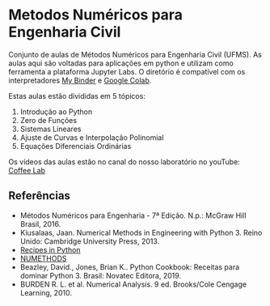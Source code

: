 # Metodos Numéricos para Engenharia Civil

Conjunto de aulas de Métodos Numéricos para Engenharia Civil (UFMS). As aulas aqui são voltadas para aplicações em python e utilizam como ferramenta a plataforma Jupyter Labs. O diretório é compatível com os interpretadores [My Binder](https://mybinder.org/v2/gh/Worth-Option/Metodos_Numericos_UFMS/HEAD) e [Google Colab](https://colab.research.google.com/).

Estas aulas estão divididas em 5 tópicos:

1. Introdução ao Python
2. Zero de Funções
3. Sistemas Lineares
4. Ajuste de Curvas e Interpolação Polinomial
5. Equações Diferenciais Ordinárias

Os vídeos das aulas estão no canal do nosso laboratório no youTube: [Coffee Lab](https://www.youtube.com/watch?v=bSqYOphKVUU&list=PLtoJq67nINbAIzfCvufZoDCvYbXL_1JB6)

## Referências

- Métodos Numéricos para Engenharia - 7ª Edição. N.p.: McGraw Hill Brasil, 2016.
- Kiusalaas, Jaan. Numerical Methods in Engineering with Python 3. Reino Unido: Cambridge University Press, 2013.
- [Recipes in Python](http://obswww.unige.ch/~simond/Documentations/Python/recipes_in_python.html)
- [NUMETHODS](https://github.com/tiagoburiol/NUMETHODS)
- Beazley, David., Jones, Brian K.. Python Cookbook: Receitas para dominar Python 3. Brasil: Novatec Editora, 2019.
- BURDEN R. L. et al. Numerical Analysis. 9 ed. Brooks/Cole Cengage Learning, 2010.
